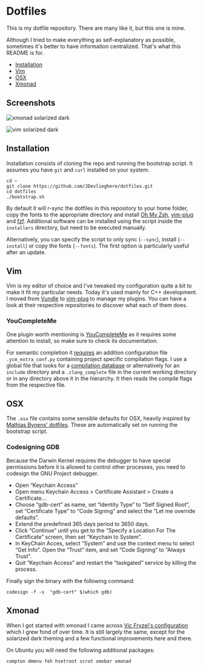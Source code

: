 # Dotfiles

This is my dotfile repository. There are many like it, but this one is mine.

Although I tried to make everything as self-explanatory as possible, sometimes
it's better to have information centralized. That's what this README is for.

 - [Installation](#installation)
 - [Vim](#vim)
 - [OSX](#osx)
 - [Xmonad](#xmonad)

## Screenshots

![xmonad solarized dark](http://i.imgur.com/yYW8VRb.png)

![vim solarized dark](http://i.imgur.com/Hf0jbYL.png)

## Installation

Installation consists of cloning the repo and running the bootstrap script. It
assumes you have `git` and `curl` installed on your system.

```
cd ~
git clone https://github.com/JDevlieghere/dotfiles.git
cd dotfiles
./bootstrap.sh
```

By default it will r-sync the dotfiles in this repository to your home folder,
copy the fonts to the appropriate directory and install [Oh My
Zsh](https://github.com/robbyrussell/oh-my-zsh),
[vim-plug](https://github.com/junegunn/vim-plug) and
[fzf](https://github.com/junegunn/fzf). Additional software can be installed
using the script inside the `installers` directory, but need to be executed
manually. 

Alternatively, you can specify the script to only sync (`--sync`), install
(`--install`) or copy the fonts (`--fonts`). The first option is particularly
useful after an update.

## Vim

Vim is my editor of choice and I've tweaked my configuration quite a bit to
make it fit my particular needs. Today it's used mainly for C++ development. I
moved from [Vundle](https://github.com/VundleVim/Vundle.vim) to
[vim-plug](https://github.com/junegunn/vim-plug) to manage my plugins. You can
have a look at their respective repositories to discover what each of them
does.

### YouCompleteMe

One plugin worth mentioning is
[YouCompleteMe](https://github.com/Valloric/YouCompleteMe) as it requires some
attention to install, so make sure to check its documentation.

For semantic completion it
[requires](https://github.com/Valloric/YouCompleteMe#c-family-semantic-completion-engine-usage)
an addition configuration file `.ycm_extra_conf.py` containing project specific
compilation flags. I use a global file that looks for a [compilation
database](http://clang.llvm.org/docs/JSONCompilationDatabase.html) or
alternatively for an `include` directory and a `.clang_complete` file in the
current working directory or in any directory above it in the hierarchy. It
then reads the compile flags from the respective file.

## OSX

The `.osx` file contains some sensible defaults for OSX, heavily inspired by
[Mathias Bynens'
dotfiles](https://github.com/mathiasbynens/dotfiles/blob/master/.osx). These
are automatically set on running the bootstrap script.

### Codesigning GDB

Because the Darwin Kernel requires the debugger to have special permissions
before it is allowed to control other processes, you need to codesign the GNU
Project debugger.

 - Open “Keychain Access” 
 - Open menu Keychain Access > Certificate Assistant > Create a Certificate...
 - Choose “gdb-cert” as name, set “Identity Type” to “Self Signed Root”, set “Certificate Type” to “Code Signing” and select the “Let me override defaults”. 
 - Extend the predefined 365 days period to 3650 days.
 - Click  “Continue” until you get to the “Specify a Location For The Certificate” screen, then set “Keychain to System”.
 - In KeyChain Acces, select “System” and use the context menu to select “Get Info”. Open the “Trust” item, and set “Code Signing” to “Always Trust”.
 - Quit “Keychain Access” and restart the “taskgated” service by killing the process.

Finally sign the binary with the following command:
```
codesign -f -s  "gdb-cert" $(which gdb)
```

## Xmonad

When I got started with xmonad I came across [Vic Fryzel's
configuration](https://github.com/vicfryzel/xmonad-config) which I grew fond of
over time. It is still largely the same, except for the solarized dark theming
and a few functional improvements here and there.

On Ubuntu you will need the following additional packages:
```
compton dmenu feh hsetroot scrot xmobar xmonad
```

